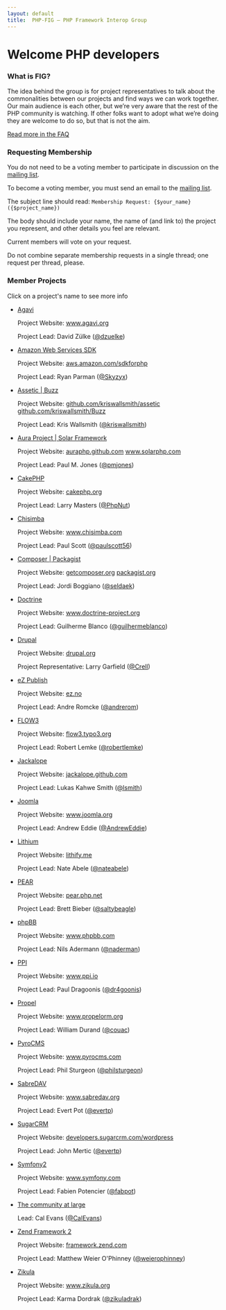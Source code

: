 ```yaml
---
layout: default
title:  PHP-FIG — PHP Framework Interop Group
---
```

# Welcome PHP developers


### What is FIG?

The idea behind the group is for project representatives to talk about the
commonalities between our projects and find ways we can work together. Our main
audience is each other, but we’re very aware that the rest of the PHP community
is watching. If other folks want to adopt what we’re doing they are welcome to
do so, but that is not the aim.

[Read more in the FAQ](/faq/)


### Requesting Membership

You do not need to be a voting member to participate in discussion on the [mailing list][mailing-list].

To become a voting member, you must send an email to the [mailing list][mailing-list].

  [mailing-list]: https://groups.google.com/forum/?fromgroups#!forum/php-fig

The subject line should read: `Membership Request: {$your_name} ({$project_name})`

The body should include your name, the name of (and link to) the project you represent, and other details you feel are relevant.

Current members will vote on your request.

Do not combine separate membership requests in a single thread; one request per thread, please.


### Member Projects
<div class="member-projects" markdown="1">
    <p> Click on a project's name to see more info </p>
	<ul class="voting-members" id="project-list">
		<li>
			<a href="#" class="project-title" title="Agavi">Agavi</a>
			<div class="project-info"> 
				<p>Project Website: <a target="_blank" href="http://www.agavi.org/">www.agavi.org</a></p>
				<p>Project Lead: David Zülke (<a href="http://twitter.com/#!/dzuelke/">@dzuelke</a>)</p>
			</div>
		</li>
		<li>
			<a href="#" class="project-title" title="Amazon Web Services SDK">Amazon Web Services SDK</a>
			<div class="project-info"> 
				<p>Project Website: <a target="_blank" href="http://aws.amazon.com/sdkforphp/">aws.amazon.com/sdkforphp</a></p>
				<p>Project Lead: Ryan Parman (<a href="http://twitter.com/#!/Skyzyx/">@Skyzyx</a>)</p>
			</div>
		</li>
		<li>
			<a href="#" class="project-title" title="Assetic and Buzz">Assetic | Buzz</a>
			<div class="project-info"> 
				<p>Project Website: <a target="_blank" href="http://github.com/kriswallsmith/assetic/">github.com/kriswallsmith/assetic</a> <a target="_blank" href="https://github.com/kriswallsmith/Buzz">github.com/kriswallsmith/Buzz</a></p>
				<p>Project Lead: Kris Wallsmith (<a href="http://twitter.com/#!/kriswallsmith/">@kriswallsmith</a>)</p>
			</div>
		</li>
		<li>
			<a href="#" class="project-title" title="Aura Project and Solar Framework">Aura Project | Solar Framework</a>
			<div class="project-info"> 
				<p>Project Website: <a target="_blank" href="http://auraphp.github.com/">auraphp.github.com</a> <a target="_blank" href="http://www.solarphp.com/">www.solarphp.com</a></p>
				<p>Project Lead: Paul M. Jones (<a href="http://twitter.com/#!/pmjones/">@pmjones</a>)</p>
			</div>
		</li>
		<li>
			<a href="#" class="project-title" title="CakePHP">CakePHP</a>
			<div class="project-info"> 
				<p>Project Website: <a target="_blank" href="http://cakephp.org/">cakephp.org</a></p>
				<p>Project Lead: Larry Masters (<a href="http://twitter.com/#!/PhpNut/">@PhpNut</a>)</p>
			</div>
		</li>
		<li>
			<a href="#" class="project-title" title="Chisimba">Chisimba</a>
			<div class="project-info"> 
				<p>Project Website: <a target="_blank" href="http://www.chisimba.com">www.chisimba.com</a></p>
				<p>Project Lead: Paul Scott (<a href="http://twitter.com/#!/paulscott56/">@paulscott56</a>)</p>
			</div>
		</li>
		<li>
			<a href="#" class="project-title" title="Composer and Packagist">Composer | Packagist</a>
			<div class="project-info"> 
				<p>Project Website: <a target="_blank" href="http://getcomposer.org/">getcomposer.org</a> <a target="_blank" href="http://packagist.org/">packagist.org</a></p>
				<p>Project Lead: Jordi Boggiano (<a href="http://twitter.com/#!/seldaek/">@seldaek</a>)</p>
			</div>
		</li>
		<li>
			<a href="#" class="project-title" title="Doctrine">Doctrine</a>
			<div class="project-info"> 
				<p>Project Website: <a target="_blank" href="http://www.doctrine-project.org">www.doctrine-project.org</a></p>
				<p>Project Lead: Guilherme Blanco (<a href="http://twitter.com/#!/guilhermeblanco/">@guilhermeblanco</a>)</p>
			</div>
		</li>
		<li>
			<a href="#" class="project-title" title="Drupal">Drupal</a>
			<div class="project-info"> 
				<p>Project Website: <a target="_blank" href="http://drupal.org">drupal.org</a></p>
				<p>Project Representative: Larry Garfield (<a href="http://twitter.com/#!/Crell/">@Crell</a>)</p>
			</div>
		</li>
		<li>
			<a href="#" class="project-title" title="eZ Publish">eZ Publish</a>
			<div class="project-info"> 
				<p>Project Website: <a target="_blank" href="http://ez.no/">ez.no</a></p>
				<p>Project Lead: Andre Romcke (<a href="http://twitter.com/#!/andrerom/">@andrerom</a>)</p>
			</div>
		</li>
		<li>
			<a href="#" class="project-title" title="FLOW3">FLOW3</a>
			<div class="project-info"> 
				<p>Project Website: <a target="_blank" href="http://flow3.typo3.org/">flow3.typo3.org</a></p>
				<p>Project Lead: Robert Lemke (<a href="http://twitter.com/#!/robertlemke/">@robertlemke</a>)</p>
			</div>
		</li>
		<li>
			<a href="#" class="project-title" title="Jackalope">Jackalope</a>
			<div class="project-info"> 
				<p>Project Website: <a target="_blank" href="http://jackalope.github.com">jackalope.github.com</a></p>
				<p>Project Lead: Lukas Kahwe Smith (<a href="http://twitter.com/lsmith">@lsmith</a>)</p>
			</div>
		</li>
		<li>
			<a href="#" class="project-title" title="Joomla">Joomla</a>
			<div class="project-info"> 
				<p>Project Website: <a target="_blank" href="http://www.joomla.org/">www.joomla.org</a></p>
				<p>Project Lead: Andrew Eddie (<a href="http://twitter.com/#!/AndrewEddie/">@AndrewEddie</a>)</p>
			</div>
		</li>
		<li>
			<a href="#" class="project-title" title="Lithium">Lithium</a>
			<div class="project-info"> 
				<p>Project Website: <a target="_blank" href="http://lithify.me/">lithify.me</a></p>
				<p>Project Lead: Nate Abele (<a href="http://twitter.com/#!/nateabele/">@nateabele</a>)</p>
			</div>
		</li>
		<li>
			<a href="#" class="project-title" title="PEAR">PEAR</a>
			<div class="project-info"> 
				<p>Project Website: <a target="_blank" href="http://pear.php.net/">pear.php.net</a></p>
				<p>Project Lead: Brett Bieber (<a href="http://twitter.com/#!/saltybeagle/">@saltybeagle</a>)</p>
			</div>
		</li>
		<li>
			<a href="#" class="project-title" title="phpBB">phpBB</a>
			<div class="project-info"> 
				<p>Project Website: <a target="_blank" href="http://www.phpbb.com/">www.phpbb.com</a></p>
				<p>Project Lead: Nils Adermann (<a href="http://twitter.com/#!/naderman/">@naderman</a>)</p>
			</div>
		</li>
		<li>
			<a href="#" class="project-title" title="PPI">PPI</a>
			<div class="project-info"> 
				<p>Project Website: <a target="_blank" href="http://www.ppi.io/">www.ppi.io</a></p>
				<p>Project Lead: Paul Dragoonis (<a href="http://twitter.com/#!/dr4goonis/">@dr4goonis</a>)</p>
			</div>
		</li>
		<li>
			<a href="#" class="project-title" title="Propel">Propel</a>
			<div class="project-info"> 
				<p>Project Website: <a target="_blank" href="http://www.propelorm.org/">www.propelorm.org</a></p>
				<p>Project Lead: William Durand (<a href="http://twitter.com/#!/couac/">@couac</a>)</p>
			</div>
		</li>
		<li>
			<a href="#" class="project-title" title="PyroCMS">PyroCMS</a>
			<div class="project-info"> 
				<p>Project Website: <a target="_blank" href="http://www.pyrocms.com/">www.pyrocms.com</a></p>
				<p>Project Lead: Phil Sturgeon (<a href="http://twitter.com/#!/philsturgeon/">@philsturgeon</a>)</p>
			</div>
		</li>
		<li>
			<a href="#" class="project-title" title="SabreDAV">SabreDAV</a>
			<div class="project-info"> 
				<p>Project Website: <a target="_blank" href="http://www.sabredav.org/">www.sabredav.org</a></p>
				<p>Project Lead: Evert Pot (<a href="http://twitter.com/#!/evertp/">@evertp</a>)</p>
			</div>
		</li>	
		<li>
			<a href="#" class="project-title" title="SugarCRM">SugarCRM</a>
			<div class="project-info"> 
				<p>Project Website: <a target="_blank" href="http://developers.sugarcrm.com/wordpress">developers.sugarcrm.com/wordpress</a></p>
				<p>Project Lead: John Mertic (<a href="http://twitter.com/#!/jmertic/">@evertp</a>)</p>
			</div>
		</li>
		<li>
			<a href="#" class="project-title" title="Symfony2">Symfony2</a>
			<div class="project-info"> 
				<p>Project Website: <a target="_blank" href="http://www.symfony.com/">www.symfony.com</a></p>
				<p>Project Lead: Fabien Potencier (<a href="http://twitter.com/#!/fabpot/">@fabpot</a>)</p>
			</div>
		</li>
		<li>
			<a href="#" class="project-title" title="The community at large">The community at large</a>
			<div class="project-info"> 
				<p>Lead: Cal Evans (<a href="http://twitter.com/#!/CalEvans/">@CalEvans</a>)</p>
			</div>
		</li>
		<li>
			<a href="#" class="project-title" title="Zend Framework 2">Zend Framework 2</a>
			<div class="project-info"> 
				<p>Project Website: <a target="_blank" href="http://framework.zend.com/">framework.zend.com</a></p>
				<p>Project Lead: Matthew Weier O'Phinney (<a href="http://twitter.com/#!/weierophinney/">@weierophinney</a>)</p>
			</div>
		</li>
		<li>
			<a href="#" class="project-title" title="Zikula">Zikula</a>
			<div class="project-info"> 
				<p>Project Website: <a target="_blank" href="http://www.zikula.org/">www.zikula.org</a></p>
				<p>Project Lead: Karma Dordrak (<a href="http://twitter.com/#!/zikuladrak/">@zikuladrak</a>)</p>
			</div>
		</li>
	</ul>
</div>
